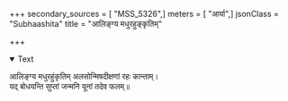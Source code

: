 +++
secondary_sources = [ "MSS_5326",]
meters = [ "आर्या",]
jsonClass = "Subhaashita"
title = "आलिङ्ग्य मधुरहुङ्कृतिम्"

+++

<details open><summary>Text</summary>

आलिङ्ग्य मधुरहुंकृतिम् अलसोन्मिषदीक्षणां रहः कान्ताम्।  
यद् बोधयन्ति सुप्तां जन्मनि यूनां तदेव फलम्॥
</details>
